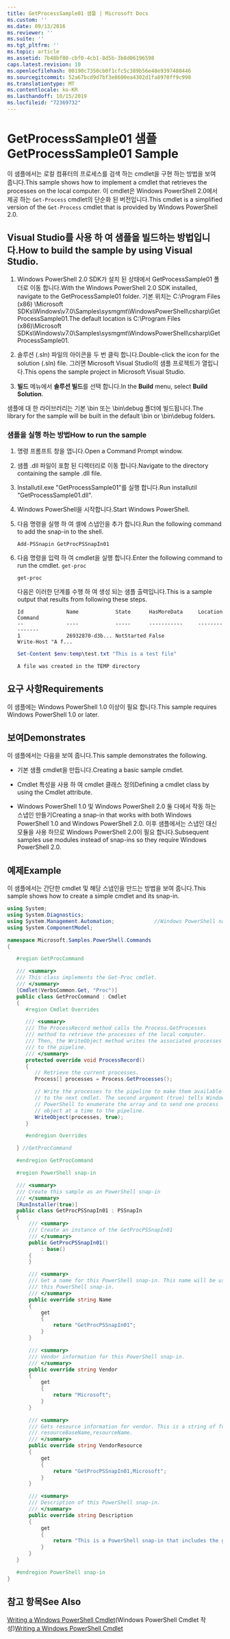 ```yaml
---
title: GetProcessSample01 샘플 | Microsoft Docs
ms.custom: ''
ms.date: 09/13/2016
ms.reviewer: ''
ms.suite: ''
ms.tgt_pltfrm: ''
ms.topic: article
ms.assetid: 7b48bf80-cbf0-4cb1-8d5b-3b8d06196598
caps.latest.revision: 10
ms.openlocfilehash: 00190c7350cb0f1cfc5c389b56e48e9397480446
ms.sourcegitcommit: 52a67bcd9d7bf3e8600ea4302d1fa8970ff9c998
ms.translationtype: MT
ms.contentlocale: ko-KR
ms.lasthandoff: 10/15/2019
ms.locfileid: "72369732"
---
```

# <a name="getprocesssample01-sample"></a><span data-ttu-id="a39e2-102">GetProcessSample01 샘플</span><span class="sxs-lookup"><span data-stu-id="a39e2-102">GetProcessSample01 Sample</span></span>

<span data-ttu-id="a39e2-103">이 샘플에서는 로컬 컴퓨터의 프로세스를 검색 하는 cmdlet을 구현 하는 방법을 보여 줍니다.</span><span class="sxs-lookup"><span data-stu-id="a39e2-103">This sample shows how to implement a cmdlet that retrieves the processes on the local computer.</span></span> <span data-ttu-id="a39e2-104">이 cmdlet은 Windows PowerShell 2.0에서 제공 하는 `Get-Process` cmdlet의 단순화 된 버전입니다.</span><span class="sxs-lookup"><span data-stu-id="a39e2-104">This cmdlet is a simplified version of the `Get-Process` cmdlet that is provided by Windows PowerShell 2.0.</span></span>

## <a name="how-to-build-the-sample-by-using-visual-studio"></a><span data-ttu-id="a39e2-105">Visual Studio를 사용 하 여 샘플을 빌드하는 방법입니다.</span><span class="sxs-lookup"><span data-stu-id="a39e2-105">How to build the sample by using Visual Studio.</span></span>

1. <span data-ttu-id="a39e2-106">Windows PowerShell 2.0 SDK가 설치 된 상태에서 GetProcessSample01 폴더로 이동 합니다.</span><span class="sxs-lookup"><span data-stu-id="a39e2-106">With the Windows PowerShell 2.0 SDK installed, navigate to the GetProcessSample01 folder.</span></span> <span data-ttu-id="a39e2-107">기본 위치는 C:\Program Files (x86) \Microsoft SDKs\Windows\v7.0\Samples\sysmgmt\WindowsPowerShell\csharp\GetProcessSample01.</span><span class="sxs-lookup"><span data-stu-id="a39e2-107">The default location is C:\Program Files (x86)\Microsoft SDKs\Windows\v7.0\Samples\sysmgmt\WindowsPowerShell\csharp\GetProcessSample01.</span></span>

2. <span data-ttu-id="a39e2-108">솔루션 (.sln) 파일의 아이콘을 두 번 클릭 합니다.</span><span class="sxs-lookup"><span data-stu-id="a39e2-108">Double-click the icon for the solution (.sln) file.</span></span> <span data-ttu-id="a39e2-109">그러면 Microsoft Visual Studio의 샘플 프로젝트가 열립니다.</span><span class="sxs-lookup"><span data-stu-id="a39e2-109">This opens the sample project in Microsoft Visual Studio.</span></span>

3. <span data-ttu-id="a39e2-110">**빌드** 메뉴에서 **솔루션 빌드**를 선택 합니다.</span><span class="sxs-lookup"><span data-stu-id="a39e2-110">In the **Build** menu, select **Build Solution**.</span></span>

  <span data-ttu-id="a39e2-111">샘플에 대 한 라이브러리는 기본 \bin 또는 \bin\debug 폴더에 빌드됩니다.</span><span class="sxs-lookup"><span data-stu-id="a39e2-111">The library for the sample will be built in the default \bin or \bin\debug folders.</span></span>

### <a name="how-to-run-the-sample"></a><span data-ttu-id="a39e2-112">샘플을 실행 하는 방법</span><span class="sxs-lookup"><span data-stu-id="a39e2-112">How to run the sample</span></span>

1. <span data-ttu-id="a39e2-113">명령 프롬프트 창을 엽니다.</span><span class="sxs-lookup"><span data-stu-id="a39e2-113">Open a Command Prompt window.</span></span>

2. <span data-ttu-id="a39e2-114">샘플 .dll 파일이 포함 된 디렉터리로 이동 합니다.</span><span class="sxs-lookup"><span data-stu-id="a39e2-114">Navigate to the directory containing the sample .dll file.</span></span>

3. <span data-ttu-id="a39e2-115">Installutil.exe "GetProcessSample01"를 실행 합니다.</span><span class="sxs-lookup"><span data-stu-id="a39e2-115">Run installutil "GetProcessSample01.dll".</span></span>

4. <span data-ttu-id="a39e2-116">Windows PowerShell을 시작합니다.</span><span class="sxs-lookup"><span data-stu-id="a39e2-116">Start Windows PowerShell.</span></span>

5. <span data-ttu-id="a39e2-117">다음 명령을 실행 하 여 셸에 스냅인을 추가 합니다.</span><span class="sxs-lookup"><span data-stu-id="a39e2-117">Run the following command to add the snap-in to the shell.</span></span>

   `Add-PSSnapin GetProcPSSnapIn01`

6. <span data-ttu-id="a39e2-118">다음 명령을 입력 하 여 cmdlet을 실행 합니다.</span><span class="sxs-lookup"><span data-stu-id="a39e2-118">Enter the following command to run the cmdlet.</span></span> `get-proc`

   `get-proc`

   <span data-ttu-id="a39e2-119">다음은 이러한 단계를 수행 하 여 생성 되는 샘플 출력입니다.</span><span class="sxs-lookup"><span data-stu-id="a39e2-119">This is a sample output that results from following these steps.</span></span>

   ```output
   Id              Name            State      HasMoreData     Location             Command
   --              ----            -----      -----------     --------             -------
   1               26932870-d3b... NotStarted False                                 Write-Host "A f...

   ```

   ```powershell
   Set-Content $env:temp\test.txt "This is a test file"
   ```

   ```output
   A file was created in the TEMP directory
   ```

## <a name="requirements"></a><span data-ttu-id="a39e2-120">요구 사항</span><span class="sxs-lookup"><span data-stu-id="a39e2-120">Requirements</span></span>

<span data-ttu-id="a39e2-121">이 샘플에는 Windows PowerShell 1.0 이상이 필요 합니다.</span><span class="sxs-lookup"><span data-stu-id="a39e2-121">This sample requires Windows PowerShell 1.0 or later.</span></span>

## <a name="demonstrates"></a><span data-ttu-id="a39e2-122">보여</span><span class="sxs-lookup"><span data-stu-id="a39e2-122">Demonstrates</span></span>

<span data-ttu-id="a39e2-123">이 샘플에서는 다음을 보여 줍니다.</span><span class="sxs-lookup"><span data-stu-id="a39e2-123">This sample demonstrates the following.</span></span>

- <span data-ttu-id="a39e2-124">기본 샘플 cmdlet을 만듭니다.</span><span class="sxs-lookup"><span data-stu-id="a39e2-124">Creating a basic sample cmdlet.</span></span>

- <span data-ttu-id="a39e2-125">Cmdlet 특성을 사용 하 여 cmdlet 클래스 정의</span><span class="sxs-lookup"><span data-stu-id="a39e2-125">Defining a cmdlet class by using the Cmdlet attribute.</span></span>

- <span data-ttu-id="a39e2-126">Windows PowerShell 1.0 및 Windows PowerShell 2.0 둘 다에서 작동 하는 스냅인 만들기</span><span class="sxs-lookup"><span data-stu-id="a39e2-126">Creating a snap-in that works with both Windows PowerShell 1.0 and Windows PowerShell 2.0.</span></span> <span data-ttu-id="a39e2-127">이후 샘플에서는 스냅인 대신 모듈을 사용 하므로 Windows PowerShell 2.0이 필요 합니다.</span><span class="sxs-lookup"><span data-stu-id="a39e2-127">Subsequent samples use modules instead of snap-ins so they require Windows PowerShell 2.0.</span></span>

## <a name="example"></a><span data-ttu-id="a39e2-128">예제</span><span class="sxs-lookup"><span data-stu-id="a39e2-128">Example</span></span>

<span data-ttu-id="a39e2-129">이 샘플에서는 간단한 cmdlet 및 해당 스냅인을 만드는 방법을 보여 줍니다.</span><span class="sxs-lookup"><span data-stu-id="a39e2-129">This sample shows how to create a simple cmdlet and its snap-in.</span></span>

```csharp
using System;
using System.Diagnostics;
using System.Management.Automation;             //Windows PowerShell namespace
using System.ComponentModel;

namespace Microsoft.Samples.PowerShell.Commands
{

   #region GetProcCommand

   /// <summary>
   /// This class implements the Get-Proc cmdlet.
   /// </summary>
   [Cmdlet(VerbsCommon.Get, "Proc")]
   public class GetProcCommand : Cmdlet
   {
      #region Cmdlet Overrides

      /// <summary>
      /// The ProcessRecord method calls the Process.GetProcesses
      /// method to retrieve the processes of the local computer.
      /// Then, the WriteObject method writes the associated processes
      /// to the pipeline.
      /// </summary>
      protected override void ProcessRecord()
      {
         // Retrieve the current processes.
         Process[] processes = Process.GetProcesses();

         // Write the processes to the pipeline to make them available
         // to the next cmdlet. The second argument (true) tells Windows
         // PowerShell to enumerate the array and to send one process
         // object at a time to the pipeline.
         WriteObject(processes, true);
      }

      #endregion Overrides

   } //GetProcCommand

   #endregion GetProcCommand

   #region PowerShell snap-in

   /// <summary>
   /// Create this sample as an PowerShell snap-in
   /// </summary>
   [RunInstaller(true)]
   public class GetProcPSSnapIn01 : PSSnapIn
   {
       /// <summary>
       /// Create an instance of the GetProcPSSnapIn01
       /// </summary>
       public GetProcPSSnapIn01()
           : base()
       {
       }

       /// <summary>
       /// Get a name for this PowerShell snap-in. This name will be used in registering
       /// this PowerShell snap-in.
       /// </summary>
       public override string Name
       {
           get
           {
               return "GetProcPSSnapIn01";
           }
       }

       /// <summary>
       /// Vendor information for this PowerShell snap-in.
       /// </summary>
       public override string Vendor
       {
           get
           {
               return "Microsoft";
           }
       }

       /// <summary>
       /// Gets resource information for vendor. This is a string of format:
       /// resourceBaseName,resourceName.
       /// </summary>
       public override string VendorResource
       {
           get
           {
               return "GetProcPSSnapIn01,Microsoft";
           }
       }

       /// <summary>
       /// Description of this PowerShell snap-in.
       /// </summary>
       public override string Description
       {
           get
           {
               return "This is a PowerShell snap-in that includes the get-proc cmdlet.";
           }
       }
   }

   #endregion PowerShell snap-in
}
```

## <a name="see-also"></a><span data-ttu-id="a39e2-130">참고 항목</span><span class="sxs-lookup"><span data-stu-id="a39e2-130">See Also</span></span>

<span data-ttu-id="a39e2-131">[Writing a Windows PowerShell Cmdlet](./writing-a-windows-powershell-cmdlet.md)(Windows PowerShell Cmdlet 작성)</span><span class="sxs-lookup"><span data-stu-id="a39e2-131">[Writing a Windows PowerShell Cmdlet](./writing-a-windows-powershell-cmdlet.md)</span></span>
